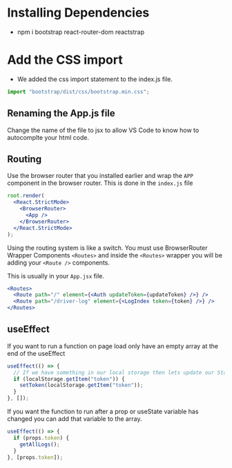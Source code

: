 # Installing Dependencies

- npm i bootstrap react-router-dom reactstrap

# Add the CSS import

- We added the css import statement to the index.js file.

```js
import "bootstrap/dist/css/bootstrap.min.css";
```

## Renaming the App.js file 
Change the name of the file to jsx to allow VS Code to know how to autocomplte your html code.

## Routing

Use the browser router that you installed earlier and wrap the `APP` component in the browser router. This is done in the `index.js` file

```jsx
root.render(
  <React.StrictMode>
    <BrowserRouter>
      <App />
    </BrowserRouter>
  </React.StrictMode>
);
```

Using the routing system is like a switch. You must use BrowserRouter Wrapper Components `<Routes>` and inside the `<Routes>` wrapper you will be adding your `<Route />` components.

This is usually in your `App.jsx` file.

```jsx
<Routes>
  <Route path="/" element={<Auth updateToken={updateToken} />} />
  <Route path="/driver-log" element={<LogIndex token={token} />} />
</Routes>
```


## useEffect

If you want to run a function on page load only have an empty array at the end of the useEffect

```jsx
useEffect(() => {
  // If we have something in our local storage then lets update our State Variable so other other components can use it.
  if (localStorage.getItem("token")) {
    setToken(localStorage.getItem("token"));
  }
}, []);
```

If you want the function to run after a prop or useState variable has changed you can add that variable to the array.

```jsx
useEffect(() => {
  if (props.token) {
    getAllLogs();
  }
}, [props.token]);
```
